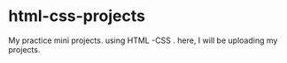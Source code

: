 # html-css-projects
My practice mini projects. using HTML -CSS . here, I will be uploading my projects.  
